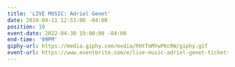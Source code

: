 ```yaml
---
title: 'LIVE MUSIC: Adriel Genet'
date: 2019-04-11 12:53:00 -04:00
position: 10
event-date: 2022-04-30 19:00:00 -04:00
end-time: '09PM'
giphy-url: https://media.giphy.com/media/RHtTmMYwPKcRW/giphy.gif
event-url: https://www.eventbrite.com/e/live-music-adriel-genet-tickets-275368533697
---
```


